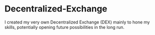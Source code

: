 # Decentralized-Exchange
I created my very own Decentralized Exchange (DEX) mainly to hone my skills, potentially opening future possibilities in the long run.
